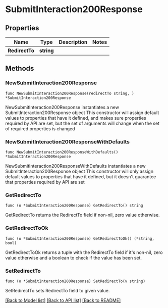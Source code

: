 # SubmitInteraction200Response

## Properties

Name | Type | Description | Notes
------------ | ------------- | ------------- | -------------
**RedirectTo** | **string** |  | 

## Methods

### NewSubmitInteraction200Response

`func NewSubmitInteraction200Response(redirectTo string, ) *SubmitInteraction200Response`

NewSubmitInteraction200Response instantiates a new SubmitInteraction200Response object
This constructor will assign default values to properties that have it defined,
and makes sure properties required by API are set, but the set of arguments
will change when the set of required properties is changed

### NewSubmitInteraction200ResponseWithDefaults

`func NewSubmitInteraction200ResponseWithDefaults() *SubmitInteraction200Response`

NewSubmitInteraction200ResponseWithDefaults instantiates a new SubmitInteraction200Response object
This constructor will only assign default values to properties that have it defined,
but it doesn't guarantee that properties required by API are set

### GetRedirectTo

`func (o *SubmitInteraction200Response) GetRedirectTo() string`

GetRedirectTo returns the RedirectTo field if non-nil, zero value otherwise.

### GetRedirectToOk

`func (o *SubmitInteraction200Response) GetRedirectToOk() (*string, bool)`

GetRedirectToOk returns a tuple with the RedirectTo field if it's non-nil, zero value otherwise
and a boolean to check if the value has been set.

### SetRedirectTo

`func (o *SubmitInteraction200Response) SetRedirectTo(v string)`

SetRedirectTo sets RedirectTo field to given value.



[[Back to Model list]](../README.md#documentation-for-models) [[Back to API list]](../README.md#documentation-for-api-endpoints) [[Back to README]](../README.md)


